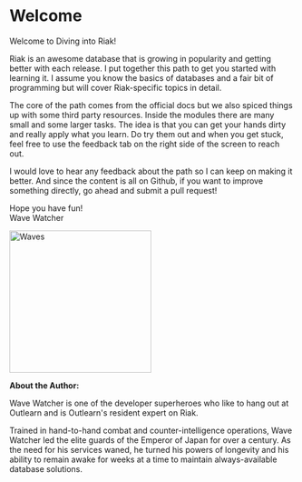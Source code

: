 # Welcome

Welcome to Diving into Riak!

Riak is an awesome database that is growing in popularity and getting better with each release. I put together this path to get you started with learning it. I assume you know the basics of databases and a fair bit of programming but will cover Riak-specific topics in detail.

The core of the path comes from the official docs but we also spiced things up with some third party resources. Inside the modules there are many small and some larger tasks. The idea is that you can get your hands dirty and really apply what you learn. Do try them out and when you get stuck, feel free to use the feedback tab on the right side of the screen to reach out.

I would love to hear any feedback about the path so I can keep on making it better. And since the content is all on Github, if you want to improve something directly, go ahead and submit a pull request!

Hope you have fun!  
Wave Watcher

<img src="https://raw.githubusercontent.com/outlearn-content/general-riak/master/assets/waves.png" alt="Waves" style="width:250px;height:250px" align="left">

<br clear="all">

**About the Author:**

Wave Watcher is one of the developer superheroes who like to hang out at Outlearn and is Outlearn's resident expert on Riak.

Trained in hand-to-hand combat and counter-intelligence operations, Wave Watcher led the elite guards of the Emperor of Japan for over a century. As the need for his services waned, he turned his powers of longevity and his ability to remain awake for weeks at a time to maintain always-available database solutions.
